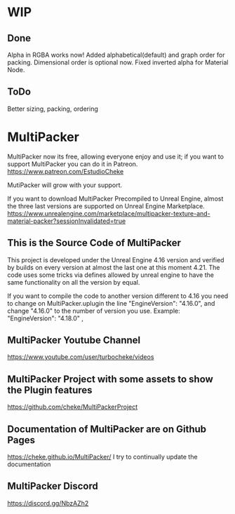 # WIP
## Done
Alpha in RGBA works now!
Added alphabetical(default) and graph order for packing. Dimensional order is optional now.
Fixed inverted alpha for Material Node.
## ToDo
Better sizing, packing, ordering

# MultiPacker

MultiPacker now its free, allowing everyone enjoy and use it; if you want to support MultiPacker you can do it in Patreon.
https://www.patreon.com/EstudioCheke

MutiPacker will grow with your support.

If you want to download MultiPacker Precompiled to Unreal Engine, almost the three last versions are supported on Unreal Engine Marketplace.
https://www.unrealengine.com/marketplace/multipacker-texture-and-material-packer?sessionInvalidated=true


## This is the Source Code of MultiPacker

This project is developed under the Unreal Engine 4.16 version and verified by builds on every version at almost the last one at this moment 4.21.
The code uses some tricks via defines allowed by unreal engine to have the same functionality on all the version by equal.

If you want to compile the code to another version different to 4.16 you need to change on MultiPacker.uplugin the line
"EngineVersion": "4.16.0",
and change "4.16.0" to the number of version you use.
Example: "EngineVersion": "4.18.0" ,

## MultiPacker Youtube Channel
https://www.youtube.com/user/turbocheke/videos

## MultiPacker Project with some assets to show the Plugin features
https://github.com/cheke/MultiPackerProject

## Documentation of MultiPacker are on Github Pages
https://cheke.github.io/MultiPacker/
I try to continually update the documentation

## MultiPacker Discord
https://discord.gg/NbzAZh2
